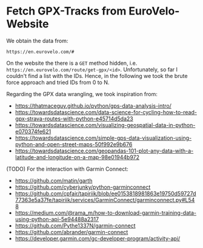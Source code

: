 # Fetch GPX-Tracks from EuroVelo-Website

We obtain the data from:

```text
https://en.eurovelo.com/#
```

On the website the there is a `GET` method hidden, i.e. `https://en.eurovelo.com/route/get-gpx/<id>`. Unfortunately, so far I couldn't find a list with the IDs. Hence, in the following we took the brute force approach and tried IDs from 0 to N.


Regarding the GPX data wrangling, we took inspiration from:

* https://thatmaceguy.github.io/python/gps-data-analysis-intro/
* https://towardsdatascience.com/data-science-for-cycling-how-to-read-gpx-strava-routes-with-python-e45714d5da23
* https://towardsdatascience.com/visualizing-geospatial-data-in-python-e070374fe621
* https://towardsdatascience.com/simple-gps-data-visualization-using-python-and-open-street-maps-50f992e9b676
* https://towardsdatascience.com/geopandas-101-plot-any-data-with-a-latitude-and-longitude-on-a-map-98e01944b972

(TODO) For the interaction with Garmin Connect:

* https://github.com/matin/garth
* https://github.com/cyberjunky/python-garminconnect
* https://github.com/cpfair/tapiriik/blob/ee0153818981863e19750d59727d77363e5a37fe/tapiriik/services/GarminConnect/garminconnect.py#L548
* https://medium.com/@rama_m/how-to-download-garmin-training-data-using-python-api-5e94488a2317
* https://github.com/Pythe1337N/garmin-connect
* https://github.com/abrander/garmin-connect
* https://developer.garmin.com/gc-developer-program/activity-api/
